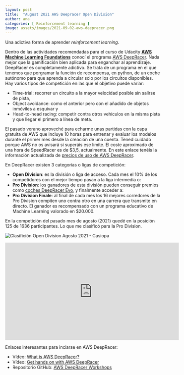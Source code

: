 ```yaml
---
layout: post
title:  "August 2021 AWS Deepracer Open Division"
author: ana
categories: [ Reinforcement learning ]
image: assets/images/2021-09-02-aws-deepracer.png
---
```


Una adictiva forma de aprender *reinforcement learning*.

Dentro de las actividades recomendadas para el curso de Udacity [**AWS Machine Learning Foundations**](https://www.udacity.com/course/aws-machine-learning-foundations--ud065) conocí el programa [AWS DeepRacer](https://aws.amazon.com/es/deepracer/). Nada mejor que la gamificación bien aplicada para enganchar al aprendizaje. DeepRacer es completamente adictivo. Se trata de un programa en el que tenemos que porgramar la función de recompensa, en python, de un coche autónomo para que aprenda a circular solo por los circuitos disponibles. Hay varios tipos de competición en las que el objetivo puede variar:
- Time-trial: recorrer un circuito a la mayor velocidad posible sin salirse de pista,
- Object avoidance: como el anterior pero con el añadido de objetos inmóviles a esquivar y 
- Head-to-head racing: competir contra otros vehículos en la misma pista y que llegar el primero a línea de meta.

El pasado verano aproveché para echarme unas partidas con la capa gratuita de AWS que incluye 10 horas para entrenar y evaluar los modelos durante el primer mes desde la creación de una cuenta. Tened cuidado porque AWS no os avisará si superáis ese límite. El coste aproximado de una hora de SpeedRacer es de $3,5, actualmente. En este enlace tenéis la información actualizada de [precios de uso de AWS DeepRacer](https://aws.amazon.com/es/deepracer/pricing/).

En DeepRacer existen 3 categorías o ligas de competición:
- **Open Division**: es la división o liga de acceso. Cada mes el 10% de los competidores con el mejor tiempo pasan a la liga intermedia o:
- **Pro Division**: los ganadores de esta división pueden conseguir premios como [coches DeepRacer Evo](https://www.amazon.com/dp/B081GZSJVL), y finalmente acceder a: 
- **Pro Division Finale**: al final de cada mes los 16 mejores corredores de la Pro Division compiten uno contra otro en una carrera que transmite en directo. El ganador es recompensado con un programa educativo de Machine Learning valorado en $20.000.

En la competición del pasado mes de agosto (2021) quedé en la posición 125 de 1636 participantes. Lo que me clasificó para la Pro Division.

![Clasifición Open Division Agosto 2021 - Casiopa]("assets\images\2021-09-02-aws-deepracer-clasificacion-agosto.png")


<iframe width="560" height="315" src="https://www.youtube.com/embed/6Y97u64mE8E" title="AWS AugustQualifier Casiopa" frameborder="0" allow="accelerometer; clipboard-write; encrypted-media; gyroscope; picture-in-picture" allowfullscreen></iframe>
<p></p>

Enlaces interesantes para inciarse en AWS DeepRacer:
- Vídeo: [What is AWS DeepRacer?](https://www.youtube.com/watch?v=vCt-F2HscOU)
- Vídeo: [Get hands on with AWS DeepRacer](https://www.youtube.com/watch?v=43zqI0n4D7A)
- Repositorio GitHub: [AWS DeepRacer Workshops](https://github.com/aws-samples/aws-deepracer-workshops)
